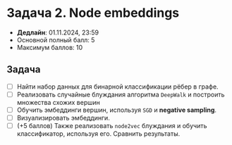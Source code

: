 # Задача 2. Node embeddings

* **Дедлайн**: 01.11.2024, 23:59
* Основной полный балл: 5
* Максимум баллов: 10


## Задача

- [ ] Найти набор данных для бинарной классификации рёбер в графе.
- [ ] Реализовать случайные блуждания алгоритма `DeepWalk` и построить множества схожих вершин
- [ ] Обучить эмбеддинги вершин, используя `SGD` и **negative sampling**.
- [ ] Визуализировать эмбеддинги.
- [ ] (+5 баллов) Также реализовать `node2vec` блуждания и обучить классификатор, используя его. Сравнить результаты.
